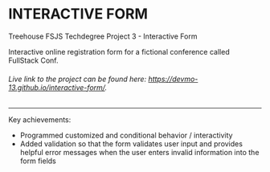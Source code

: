 # INTERACTIVE FORM
 Treehouse FSJS Techdegree Project 3 - Interactive Form

Interactive online registration form for a fictional conference called FullStack Conf.

###### Live link to the project can be found here: https://devmo-13.github.io/interactive-form/.

---

Key achievements:
- Programmed customized and conditional behavior / interactivity
- Added validation so that the form validates user input and provides helpful error messages when the user enters invalid information into the form fields
